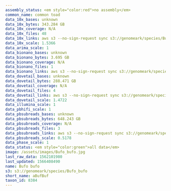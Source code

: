 ```yaml
---
assembly_status: <em style="color:red">no assembly</em>
common_name: common toad
data_10x_bases: unknown
data_10x_bytes: 343.284 GB
data_10x_coverage: N/A
data_10x_files: 48
data_10x_links: aws s3 --no-sign-request sync s3://genomeark/species/Bufo_bufo/aBufBuf1/genomic_data/10x/ .<br>
data_10x_scale: 1.5366
data_arima_scale: 1
data_bionano_bases: unknown
data_bionano_bytes: 3.695 GB
data_bionano_coverage: N/A
data_bionano_files: 1
data_bionano_links: aws s3 --no-sign-request sync s3://genomeark/species/Bufo_bufo/aBufBuf1/genomic_data/bionano/ .<br>
data_dovetail_bases: unknown
data_dovetail_bytes: 288.471 GB
data_dovetail_coverage: N/A
data_dovetail_files: 4
data_dovetail_links: aws s3 --no-sign-request sync s3://genomeark/species/Bufo_bufo/aBufBuf1/genomic_data/dovetail/ .<br>
data_dovetail_scale: 1.4722
data_illumina_scale: 1
data_pbhifi_scale: 1
data_pbsubreads_bases: unknown
data_pbsubreads_bytes: 648.243 GB
data_pbsubreads_coverage: N/A
data_pbsubreads_files: 3
data_pbsubreads_links: aws s3 --no-sign-request sync s3://genomeark/species/Bufo_bufo/aBufBuf1/genomic_data/pacbio/ . --exclude "*scraps.bam* --exclude "*ccs.bam*"<br>
data_pbsubreads_scale: 0.5178
data_phase_scale: 1
data_status: <em style="color:green">all data</em>
image: /assets/images/Bufo_bufo.jpg
last_raw_data: 1562101980
last_updated: 1566408490
name: Bufo bufo
s3: s3://genomeark/species/Bufo_bufo
short_name: aBufBuf
taxon_id: 8384
---
```

